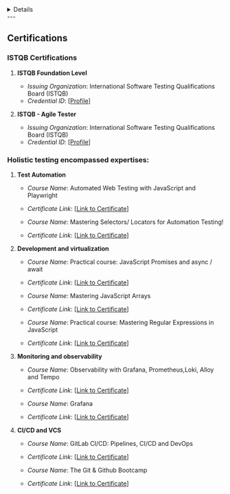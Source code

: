<details>
 
## Summary
As a Full Stack Software QA Engineer, my goal is to deliver early, shifted-left feedback on quality to ensure frequent and confident releases. I am committed to continuously enhancing my knowledge of modern development processes, understanding my team's needs, and applying testing activities in the context of agile development in the most efficient ways. This includes promoting early analysis of requirements, mitigating regression risks with test automation, and implementing thorough monitoring with clearly defined observability models in production.

To track my progress and completed milestones, I have compiled a list of key knowledge areas I have explored and the certifications I have acquired.
</details>
---

## Certifications

### ISTQB Certifications
1. **ISTQB Foundation Level**
   - *Issuing Organization*: International Software Testing Qualifications Board (ISTQB)
    - *Credential ID*: [[Profile](https://atsqa.org/certified-testers/profile/d82f4603cc2d4ee89da13b0202c00fde)]

2. **ISTQB - Agile Tester**
   - *Issuing Organization*: International Software Testing Qualifications Board (ISTQB)
   - *Credential ID*: [[Profile](https://atsqa.org/certified-testers/profile/d82f4603cc2d4ee89da13b0202c00fde)]

### Holistic testing encompassed expertises:

1. **Test Automation**
   - *Course Name*: Automated Web Testing with JavaScript and Playwright 
   - *Certificate Link*: [[Link to Certificate](https://www.udemy.com/certificate/UC-d3541f56-456d-44da-9139-83181b9375f3/)]
  
   - *Course Name*: Mastering Selectors/ Locators for Automation Testing!
   - *Certificate Link*: [[Link to Certificate](https://www.udemy.com/certificate/UC-df4d7b6c-5ee3-4030-9dcf-ec336365fefb/)]

2. **Development and virtualization**
   - *Course Name*: Practical course: JavaScript Promises and async / await
   - *Certificate Link*: [[Link to Certificate](https://www.udemy.com/certificate/UC-6c4496a2-fcf7-4cdc-b787-e08687f43423/)]
  
   - *Course Name*: Mastering JavaScript Arrays
   - *Certificate Link*: [[Link to Certificate](https://www.udemy.com/certificate/UC-88d1a1e1-2bce-4833-abe6-0279f3c3ff11/)]
  
   - *Course Name*: Practical course: Mastering Regular Expressions in JavaScript
   - *Certificate Link*: [[Link to Certificate](https://www.udemy.com/certificate/UC-5f47c03e-e157-4360-bf4b-2efba98860f3/)]

4. **Monitoring and observability**
   - *Course Name*: Observability with Grafana, Prometheus,Loki, Alloy and Tempo
   - *Certificate Link*: [[Link to Certificate](https://www.udemy.com/certificate/UC-51418f68-b546-4f55-a048-6c2d2c27a299/)]
  
   - *Course Name*: Grafana
   - *Certificate Link*: [[Link to Certificate](https://www.udemy.com/certificate/UC-0cb315aa-22c5-4bd5-9914-94c0a994d05f/)]

5. **CI/CD and VCS**
   - *Course Name*: GitLab CI/CD: Pipelines, CI/CD and DevOps
   - *Certificate Link*: [[Link to Certificate](https://www.udemy.com/certificate/UC-52197553-5c83-490b-b4e5-0233b410e770/)]
  
   - *Course Name*: The Git & Github Bootcamp
   - *Certificate Link*: [[Link to Certificate](https://www.udemy.com/certificate/UC-375570de-dc32-4321-872a-f9ab5b8b999a/)]
   

